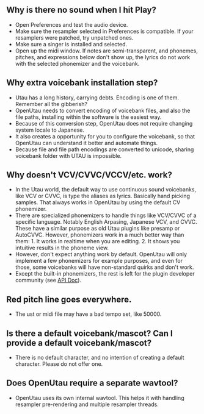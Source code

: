 ## Why is there no sound when I hit Play?
- Open Preferences and test the audio device.
- Make sure the resampler selected in Preferences is compatible. If your resamplers were patched, try unpatched ones.
- Make sure a singer is installed and selected.
- Open up the midi window. If notes are semi-transparent, and phonemes, pitches, and expressions below don't show up, the lyrics do not work with the selected phonemizer and the voicebank.

## Why extra voicebank installation step?
- Utau has a long history, carrying debts. Encoding is one of them. Remember all the gibberish?
- OpenUtau needs to convert encoding of voicebank files, and also the file paths, installing within the software is the easiest way.
- Because of this conversion step, OpenUtau does not require changing system locale to Japanese.
- It also creates a opportunity for you to configure the voicebank, so that OpenUtau can understand it better and automate things.
- Because file and file path encodings are converted to unicode, sharing voicebank folder with UTAU is impossible.

## Why doesn't VCV/CVVC/VCCV/etc. work?
- In the Utau world, the default way to use continuous sound voicebanks, like VCV or CVVC, is type the aliases as lyrics. Basically hand picking samples. That always works in OpenUtau by using the default CV phonemizer.
- There are specialized phonemizers to handle things like VCV/CVVC of a specific language. Notably English Arpasing, Japanese VCV, and CVVC. These have a similar purpose as old Utau plugins like presamp or AutoCVVC. However, phonemizers work in a much better way than them: 1. It works in realtime when you are editing. 2. It shows you intuitive results in the phoneme view.
- However, don't expect anything work by default. OpenUtau will only implement a few phonemizers for example purposes, and even for those, some voicebanks will have non-standard quirks and don't work.
- Except the built-in phonemizers, the rest is left for the plugin developer community (see [API Doc](https://github.com/stakira/OpenUtau/blob/master/OpenUtau.Core/Api/README.md)).

## Red pitch line goes everywhere.
- The ust or midi file may have a bad tempo set, like 50000.

## Is there a default voicebank/mascot? Can I provide a default voicebank/mascot?
- There is no default character, and no intention of creating a default character. Please do not offer one.

## Does OpenUtau require a separate wavtool?
- OpenUtau uses its own internal wavtool. This helps it with handling resampler pre-rendering and multiple resampler threads.